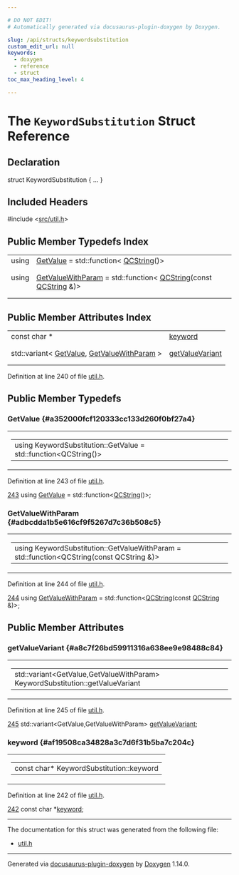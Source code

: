 ```yaml
---

# DO NOT EDIT!
# Automatically generated via docusaurus-plugin-doxygen by Doxygen.

slug: /api/structs/keywordsubstitution
custom_edit_url: null
keywords:
  - doxygen
  - reference
  - struct
toc_max_heading_level: 4

---
```


<div class="doxyPage">

# The `KeywordSubstitution` Struct Reference



## Declaration

<div class="doxyDeclaration">
struct KeywordSubstitution { ... }
</div>

## Included Headers

<div class="doxyIncludesList">#include &lt;<a href="/web-doxygen/docs/api/files/src/util-h">src/util.h</a>&gt;
</div>

## Public Member Typedefs Index

<table class="doxyMembersIndex">

<tr class="doxyMemberIndexItem">
<td class="doxyMemberIndexItemType" align="left" valign="top">using</td>
<td class="doxyMemberIndexItemName" align="left" valign="top"><a href="#a352000fcf120333cc133d260f0bf27a4">GetValue</a> = std::function&lt; <a href="/web-doxygen/docs/api/classes/qcstring">QCString</a>()&gt;</td>
</tr>
<tr class="doxyMemberIndexDescription">
<td class="doxyMemberIndexDescriptionLeft"></td>
<td class="doxyMemberIndexDescriptionRight">
</td>
</tr>
<tr class="doxyMemberIndexSeparator">
<td class="doxyMemberIndexSeparator" colspan="2"></td>
</tr>

<tr class="doxyMemberIndexItem">
<td class="doxyMemberIndexItemType" align="left" valign="top">using</td>
<td class="doxyMemberIndexItemName" align="left" valign="top"><a href="#adbcdda1b5e616cf9f5267d7c36b508c5">GetValueWithParam</a> = std::function&lt; <a href="/web-doxygen/docs/api/classes/qcstring">QCString</a>(const <a href="/web-doxygen/docs/api/classes/qcstring">QCString</a> &amp;)&gt;</td>
</tr>
<tr class="doxyMemberIndexDescription">
<td class="doxyMemberIndexDescriptionLeft"></td>
<td class="doxyMemberIndexDescriptionRight">
</td>
</tr>
<tr class="doxyMemberIndexSeparator">
<td class="doxyMemberIndexSeparator" colspan="2"></td>
</tr>

</table>

## Public Member Attributes Index

<table class="doxyMembersIndex">

<tr class="doxyMemberIndexItem">
<td class="doxyMemberIndexItemType" align="left" valign="top">const char *</td>
<td class="doxyMemberIndexItemName" align="left" valign="top"><a href="#af19508ca34828a3c7d6f31b5ba7c204c">keyword</a></td>
</tr>
<tr class="doxyMemberIndexDescription">
<td class="doxyMemberIndexDescriptionLeft"></td>
<td class="doxyMemberIndexDescriptionRight">
</td>
</tr>
<tr class="doxyMemberIndexSeparator">
<td class="doxyMemberIndexSeparator" colspan="2"></td>
</tr>

<tr class="doxyMemberIndexItem">
<td class="doxyMemberIndexItemType" align="left" valign="top">std::variant&lt; <a href="#a352000fcf120333cc133d260f0bf27a4">GetValue</a>, <a href="#adbcdda1b5e616cf9f5267d7c36b508c5">GetValueWithParam</a> &gt;</td>
<td class="doxyMemberIndexItemName" align="left" valign="top"><a href="#a8c7f26bd59911316a638ee9e98488c84">getValueVariant</a></td>
</tr>
<tr class="doxyMemberIndexDescription">
<td class="doxyMemberIndexDescriptionLeft"></td>
<td class="doxyMemberIndexDescriptionRight">
</td>
</tr>
<tr class="doxyMemberIndexSeparator">
<td class="doxyMemberIndexSeparator" colspan="2"></td>
</tr>

</table>


<p>Definition at line 240 of file <a href="/web-doxygen/docs/api/files/src/util-h">util.h</a>.</p>

<div class="doxySectionDef">

## Public Member Typedefs

### GetValue {#a352000fcf120333cc133d260f0bf27a4}

<div class="doxyMemberItem">
<div class="doxyMemberProto">
<table class="doxyMemberLabels">
<tr class="doxyMemberLabels">
<td class="doxyMemberLabelsLeft">
<table class="doxyMemberName">
<tr>
<td class="doxyMemberName">using KeywordSubstitution::GetValue =  std::function&lt;QCString()&gt;</td>
</tr>
</table>
</td>
</tr>
</table>
</div>
<div class="doxyMemberDoc">


<p>Definition at line 243 of file <a href="/web-doxygen/docs/api/files/src/util-h">util.h</a>.</p>

<div class="doxyProgramListing">

<div class="doxyCodeLine"><span class="doxyLineNumber"><a href="#a352000fcf120333cc133d260f0bf27a4">243</a></span><span class="doxyLineContent"><span class="doxyHighlight">  </span><span class="doxyHighlightKeyword">using </span><span class="doxyHighlight"><a href="#a352000fcf120333cc133d260f0bf27a4">GetValue</a>          = std::function&lt;<a href="/web-doxygen/docs/api/classes/qcstring">QCString</a>()&gt;;</span></span></div>

</div>

</div>
</div>

### GetValueWithParam {#adbcdda1b5e616cf9f5267d7c36b508c5}

<div class="doxyMemberItem">
<div class="doxyMemberProto">
<table class="doxyMemberLabels">
<tr class="doxyMemberLabels">
<td class="doxyMemberLabelsLeft">
<table class="doxyMemberName">
<tr>
<td class="doxyMemberName">using KeywordSubstitution::GetValueWithParam =  std::function&lt;QCString(const QCString &amp;)&gt;</td>
</tr>
</table>
</td>
</tr>
</table>
</div>
<div class="doxyMemberDoc">


<p>Definition at line 244 of file <a href="/web-doxygen/docs/api/files/src/util-h">util.h</a>.</p>

<div class="doxyProgramListing">

<div class="doxyCodeLine"><span class="doxyLineNumber"><a href="#adbcdda1b5e616cf9f5267d7c36b508c5">244</a></span><span class="doxyLineContent"><span class="doxyHighlight">  </span><span class="doxyHighlightKeyword">using </span><span class="doxyHighlight"><a href="#adbcdda1b5e616cf9f5267d7c36b508c5">GetValueWithParam</a> = std::function&lt;<a href="/web-doxygen/docs/api/classes/qcstring">QCString</a>(</span><span class="doxyHighlightKeyword">const</span><span class="doxyHighlight"> <a href="/web-doxygen/docs/api/classes/qcstring">QCString</a> &amp;)&gt;;</span></span></div>

</div>

</div>
</div>

</div>

<div class="doxySectionDef">

## Public Member Attributes

### getValueVariant {#a8c7f26bd59911316a638ee9e98488c84}

<div class="doxyMemberItem">
<div class="doxyMemberProto">
<table class="doxyMemberLabels">
<tr class="doxyMemberLabels">
<td class="doxyMemberLabelsLeft">
<table class="doxyMemberName">
<tr>
<td class="doxyMemberName">std::variant&lt;GetValue,GetValueWithParam&gt; KeywordSubstitution::getValueVariant</td>
</tr>
</table>
</td>
</tr>
</table>
</div>
<div class="doxyMemberDoc">


<p>Definition at line 245 of file <a href="/web-doxygen/docs/api/files/src/util-h">util.h</a>.</p>

<div class="doxyProgramListing">

<div class="doxyCodeLine"><span class="doxyLineNumber"><a href="#a8c7f26bd59911316a638ee9e98488c84">245</a></span><span class="doxyLineContent"><span class="doxyHighlight">  std::variant&lt;GetValue,GetValueWithParam&gt; <a href="#a8c7f26bd59911316a638ee9e98488c84">getValueVariant</a>;</span></span></div>

</div>

</div>
</div>

### keyword {#af19508ca34828a3c7d6f31b5ba7c204c}

<div class="doxyMemberItem">
<div class="doxyMemberProto">
<table class="doxyMemberLabels">
<tr class="doxyMemberLabels">
<td class="doxyMemberLabelsLeft">
<table class="doxyMemberName">
<tr>
<td class="doxyMemberName">const char* KeywordSubstitution::keyword</td>
</tr>
</table>
</td>
</tr>
</table>
</div>
<div class="doxyMemberDoc">


<p>Definition at line 242 of file <a href="/web-doxygen/docs/api/files/src/util-h">util.h</a>.</p>

<div class="doxyProgramListing">

<div class="doxyCodeLine"><span class="doxyLineNumber"><a href="#af19508ca34828a3c7d6f31b5ba7c204c">242</a></span><span class="doxyLineContent"><span class="doxyHighlight">  </span><span class="doxyHighlightKeyword">const</span><span class="doxyHighlight"> </span><span class="doxyHighlightKeywordType">char</span><span class="doxyHighlight"> *<a href="#af19508ca34828a3c7d6f31b5ba7c204c">keyword</a>;</span></span></div>

</div>

</div>
</div>

</div>

<hr/>

<p>The documentation for this struct was generated from the following file:</p>

<ul>
<li><a href="/web-doxygen/docs/api/files/src/util-h">util.h</a></li>
</ul>

<hr/>

<p class="doxyGeneratedBy">Generated via <a href="https://github.com/xpack/docusaurus-plugin-doxygen">docusaurus-plugin-doxygen</a> by <a href="https://www.doxygen.nl">Doxygen</a> 1.14.0.</p>

</div>
